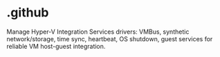 # .github
Manage Hyper-V Integration Services drivers: VMBus, synthetic network/storage, time sync, heartbeat, OS shutdown, guest services for reliable VM host-guest integration.
